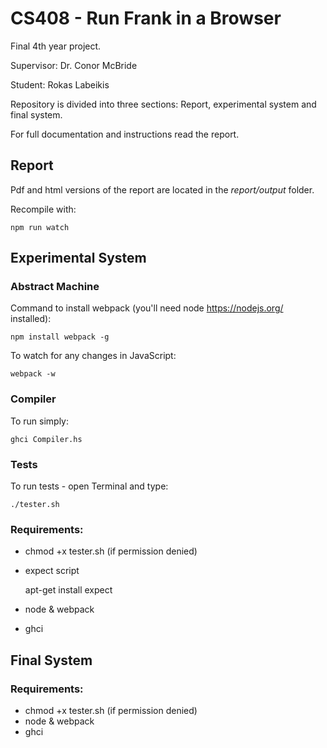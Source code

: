 # CS408 - Run Frank in a Browser
Final 4th year project.

Supervisor: Dr. Conor McBride

Student: Rokas Labeikis

Repository is divided into three sections: Report, experimental system and final system.

For full documentation and instructions read the report.

## Report

Pdf and html versions of the report are located in the *report/output* folder.

Recompile with:

    npm run watch

## Experimental System

### Abstract Machine

Command to install webpack (you'll need node https://nodejs.org/ installed):

    npm install webpack -g

To watch for any changes in JavaScript:

    webpack -w

### Compiler

To run simply:

    ghci Compiler.hs

### Tests    
To run tests - open Terminal and type:

    ./tester.sh

### Requirements:

* chmod +x tester.sh (if permission denied)

* expect script

    apt-get install expect

* node & webpack
* ghci    

## Final System


### Requirements:

* chmod +x tester.sh (if permission denied)
* node & webpack
* ghci 

